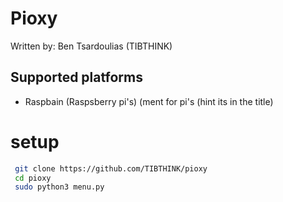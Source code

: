 # Pioxy
Written by: Ben Tsardoulias (TIBTHINK)

## Supported platforms

* Raspbain (Raspsberry pi's)
(ment for pi's (hint its in the title)

# setup

```bash
 git clone https://github.com/TIBTHINK/pioxy
 cd pioxy
 sudo python3 menu.py
 
 ```
